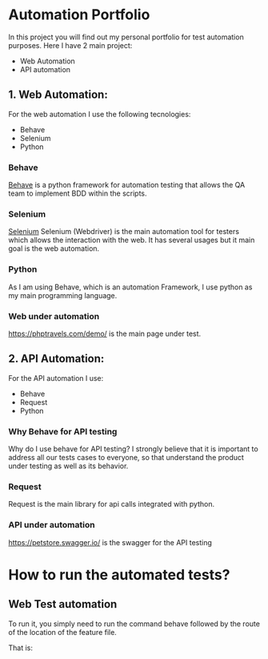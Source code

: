 # Automation Portfolio
In this project you will find out my personal portfolio for test automation purposes.
Here I have 2 main project:
- Web Automation
- API automation

## 1. Web Automation:
For the web automation I use the following tecnologies:
- Behave
- Selenium
- Python

### Behave 
[Behave](https://behave.readthedocs.io/en/latest/) is a python framework for automation testing that allows the QA team to implement BDD within the scripts.


### Selenium
[Selenium](https://www.selenium.dev/) Selenium (Webdriver) is the main automation tool for testers which allows the interaction with the web. It has several usages but it main goal is the web automation. 

### Python
As I am using Behave, which is an automation Framework, I use python as my main programming language.

### Web under automation
https://phptravels.com/demo/ is the main page under test.


## 2. API Automation:
For the API automation I use:
- Behave
- Request
- Python

### Why Behave for API testing
Why do I use behave for API testing? I strongly believe that it is important to address all our tests cases to everyone, so that understand the product under testing as well as its behavior. 

### Request
Request is the main library for api calls integrated with python.

### API under automation 
https://petstore.swagger.io/ is the swagger for the API testing


# How to run the automated tests?
## Web Test automation
To run it, you simply need to run the command behave followed by the route of the location of the feature file.

That is: 